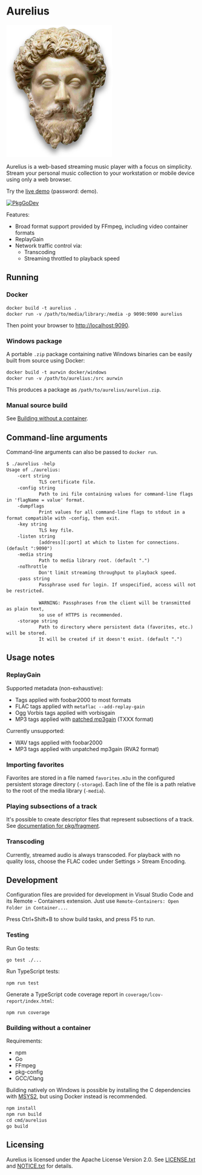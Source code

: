 # Aurelius

![Aurelius](img/aurelius.svg)

Aurelius is a web-based streaming music player with a focus on simplicity.
Stream your personal music collection to your workstation or mobile device using
only a web browser.

Try the [live demo](https://aurelius.app/) (password: demo).

<a href="https://pkg.go.dev/github.com/beakbeak/aurelius"><img src="https://pkg.go.dev/badge/github.com/beakbeak/aurelius" alt="PkgGoDev"></a>

Features:

- Broad format support provided by FFmpeg, including video container formats
- ReplayGain
- Network traffic control via:
  - Transcoding
  - Streaming throttled to playback speed

## Running

### Docker

    docker build -t aurelius .
    docker run -v /path/to/media/library:/media -p 9090:9090 aurelius

Then point your browser to [http://localhost:9090](http://localhost:9090).

### Windows package

A portable `.zip` package containing native Windows binaries can be easily built
from source using Docker:

    docker build -t aurwin docker/windows
    docker run -v /path/to/aurelius:/src aurwin

This produces a package as `/path/to/aurelius/aurelius.zip`.

### Manual source build

See [Building without a container](#building-without-a-container).

## Command-line arguments

Command-line arguments can also be passed to `docker run`.

    $ ./aurelius -help
    Usage of ./aurelius:
        -cert string
                TLS certificate file.
        -config string
                Path to ini file containing values for command-line flags in 'flagName = value' format.
        -dumpflags
                Print values for all command-line flags to stdout in a format compatible with -config, then exit.
        -key string
                TLS key file.
        -listen string
                [address][:port] at which to listen for connections. (default ":9090")
        -media string
                Path to media library root. (default ".")
        -noThrottle
                Don't limit streaming throughput to playback speed.
        -pass string
                Passphrase used for login. If unspecified, access will not be restricted.
            
                WARNING: Passphrases from the client will be transmitted as plain text,
                so use of HTTPS is recommended.
        -storage string
                Path to directory where persistent data (favorites, etc.) will be stored.
                It will be created if it doesn't exist. (default ".")

## Usage notes

### ReplayGain

Supported metadata (non-exhaustive):

- Tags applied with foobar2000 to most formats
- FLAC tags applied with `metaflac --add-replay-gain`
- Ogg Vorbis tags applied with vorbisgain
- MP3 tags applied with
  [patched mp3gain](https://sourceforge.net/p/mp3gain/patches/5/) (TXXX format)

Currently unsupported:

- WAV tags applied with foobar2000
- MP3 tags applied with unpatched mp3gain (RVA2 format)

### Importing favorites

Favorites are stored in a file named `favorites.m3u` in the configured
persistent storage directory (`-storage`). Each line of the file is a path
relative to the root of the media library (`-media`).

### Playing subsections of a track

It's possible to create descriptor files that represent subsections of a track.
See [documentation for pkg/fragment](https://pkg.go.dev/github.com/beakbeak/aurelius/pkg/fragment?tab=doc).

### Transcoding

Currently, streamed audio is always transcoded. For playback with no quality
loss, choose the FLAC codec under Settings > Stream Encoding.

## Development

Configuration files are provided for development in Visual Studio Code and its
Remote - Containers extension. Just use
`Remote-Containers: Open Folder in Container...`.

Press Ctrl+Shift+B to show build tasks, and press F5 to run.

### Testing

Run Go tests:

    go test ./...

Run TypeScript tests:

    npm run test

Generate a TypeScript code coverage report in `coverage/lcov-report/index.html`:

    npm run coverage

### Building without a container

Requirements:

- npm
- Go
- FFmpeg
- pkg-config
- GCC/Clang

Building natively on Windows is possible by installing the C dependencies with
[MSYS2](https://www.msys2.org/), but using Docker instead is recommended.

    npm install
    npm run build
    cd cmd/aurelius
    go build

## Licensing

Aurelius is licensed under the Apache License Version 2.0. See
[LICENSE.txt](LICENSE.txt) and [NOTICE.txt](NOTICE.txt) for details.
